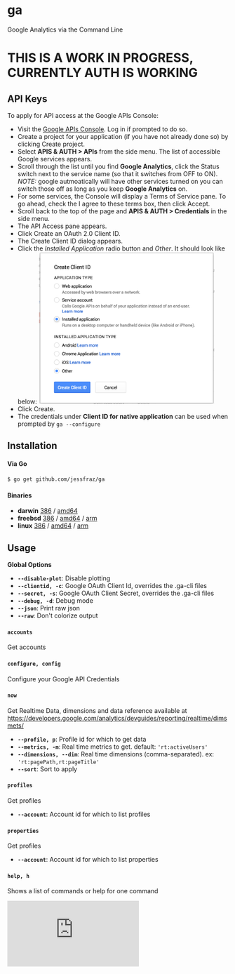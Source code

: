 ga
==

Google Analytics via the Command Line

# THIS IS A WORK IN PROGRESS, CURRENTLY AUTH IS WORKING


## API Keys
To apply for API access at the Google APIs Console:

- Visit the [Google APIs Console](https://code.google.com/apis/console). Log in if prompted to do so.
- Create a project for your application (if you have not already done so) by clicking Create project.
- Select **APIS & AUTH > APIs** from the side menu. The list of accessible Google services appears.
- Scroll through the list until you find **Google Analytics**, click the Status switch next to the service name (so that it switches from OFF to ON). *NOTE:* google autmoatically will have other services turned on you can switch those off as long as you keep **Google Analytics** on.
- For some services, the Console will display a Terms of Service pane. To go ahead, check the I agree to these terms box, then click Accept.
- Scroll back to the top of the page and **APIS & AUTH > Credentials** in the side menu.
- The API Access pane appears.
- Click Create an OAuth 2.0 Client ID.
- The Create Client ID dialog appears.
- Click the *Installed Application* radio button and *Other*. It should look like below:
    <img src="client_id.png" alt="client_id" style="width:400px;max-width:100%">
- Click Create.
- The credentials under **Client ID for native application** can be used when prompted by `ga --configure`

## Installation

#### Via Go

```bash
$ go get github.com/jessfraz/ga
```

#### Binaries

- **darwin** [386](https://jesss.s3.amazonaws.com/ga/binaries/darwin/386/ga) / [amd64](https://jesss.s3.amazonaws.com/ga/binaries/darwin/amd64/ga)
- **freebsd** [386](https://jesss.s3.amazonaws.com/ga/binaries/freebsd/386/ga) / [amd64](https://jesss.s3.amazonaws.com/ga/binaries/freebsd/amd64/ga) / [arm](https://jesss.s3.amazonaws.com/ga/binaries/freebsd/arm/ga)
- **linux** [386](https://jesss.s3.amazonaws.com/ga/binaries/linux/386/ga) / [amd64](https://jesss.s3.amazonaws.com/ga/binaries/linux/amd64/ga) / [arm](https://jesss.s3.amazonaws.com/ga/binaries/linux/arm/ga)


## Usage

**Global Options**
- **`--disable-plot`**: Disable plotting
- **`--clientid, -c`**: Google OAuth Client Id, overrides the .ga-cli files
- **`--secret, -s`**: Google OAuth Client Secret, overrides the .ga-cli files
- **`--debug, -d`**: Debug mode
- **`--json`**: Print raw json
- **`--raw`**: Don't colorize output


#### `accounts`
Get accounts

#### `configure, config`
Configure your Google API Credentials

#### `now`
Get Realtime Data, dimensions and data reference available at https://developers.google.com/analytics/devguides/reporting/realtime/dimsmets/

- **`--profile, p`**: Profile id for which to get data
- **`--metrics, -m`**: Real time metrics to get. default: `'rt:activeUsers'`
- **`--dimensions, --dim`**: Real time dimensions (comma-separated). ex: `'rt:pagePath,rt:pageTitle'`
- **`--sort`**: Sort to apply

#### `profiles`
Get profiles

- **`--account`**: Account id for which to list profiles

#### `properties`
Get profiles

- **`--account`**: Account id for which to list properties


#### `help, h`
Shows a list of commands or help for one command






[![Analytics](https://ga-beacon.appspot.com/UA-29404280-16/ga/README.md)](https://github.com/jessfraz/ga)
